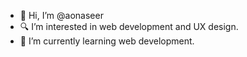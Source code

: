 - 👋 Hi, I’m @aonaseer
- 🔍 I’m interested in web development and UX design.
- 🌱 I’m currently learning web development.
